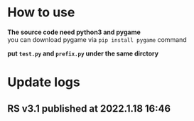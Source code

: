 # How to use
**The source code need python3 and pygame**  
you can  download pygame via ```pip install pygame``` command  

**put ```test.py``` and ```prefix.py``` under the same dirctory**  


# Update logs
## RS v3.1 published at 2022.1.18 16:46
